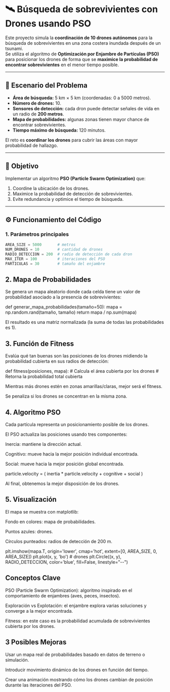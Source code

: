 # 🛰️ Búsqueda de sobrevivientes con Drones usando PSO

Este proyecto simula la **coordinación de 10 drones autónomos** para la búsqueda de sobrevivientes en una zona costera inundada después de un tsunami.  
Se utiliza el algoritmo de **Optimización por Enjambre de Partículas (PSO)** para posicionar los drones de forma que se **maximice la probabilidad de encontrar sobrevivientes** en el menor tiempo posible.

---

## 📌 Escenario del Problema

- **Área de búsqueda:** 5 km × 5 km (coordenadas: 0 a 5000 metros).  
- **Número de drones:** 10.  
- **Sensores de detección:** cada dron puede detectar señales de vida en un radio de **200 metros**.  
- **Mapa de probabilidades:** algunas zonas tienen mayor chance de encontrar sobrevivientes.  
- **Tiempo máximo de búsqueda:** 120 minutos.  

El reto es **coordinar los drones** para cubrir las áreas con mayor probabilidad de hallazgo.

---

## 🎯 Objetivo

Implementar un algoritmo **PSO (Particle Swarm Optimization)** que:  

1. Coordine la ubicación de los drones.  
2. Maximice la probabilidad de detección de sobrevivientes.  
3. Evite redundancia y optimice el tiempo de búsqueda.  

---

## ⚙️ Funcionamiento del Código

### 1. Parámetros principales
```python
AREA_SIZE = 5000       # metros
NUM_DRONES = 10        # cantidad de drones
RADIO_DETECCION = 200  # radio de detección de cada dron
MAX_ITER = 100         # iteraciones del PSO
PARTICULAS = 30        # tamaño del enjambre
```

## 2. Mapa de Probabilidades

Se genera un mapa aleatorio donde cada celda tiene un valor de probabilidad asociado a la presencia de sobrevivientes:

def generar_mapa_probabilidades(tamaño=50):
    mapa = np.random.rand(tamaño, tamaño)
    return mapa / np.sum(mapa)


El resultado es una matriz normalizada (la suma de todas las probabilidades es 1).

## 3. Función de Fitness

Evalúa qué tan buenas son las posiciones de los drones midiendo la probabilidad cubierta en sus radios de detección:

def fitness(posiciones, mapa):
    # Calcula el área cubierta por los drones
    # Retorna la probabilidad total cubierta


Mientras más drones estén en zonas amarillas/claras, mejor será el fitness.

Se penaliza si los drones se concentran en la misma zona.

## 4. Algoritmo PSO

Cada partícula representa un posicionamiento posible de los drones.

El PSO actualiza las posiciones usando tres componentes:

Inercia: mantiene la dirección actual.

Cognitivo: mueve hacia la mejor posición individual encontrada.

Social: mueve hacia la mejor posición global encontrada.

particle.velocity = (
    inertia * particle.velocity
    + cognitive
    + social
)


Al final, obtenemos la mejor disposición de los drones.

## 5. Visualización

El mapa se muestra con matplotlib:

Fondo en colores: mapa de probabilidades.

Puntos azules: drones.

Círculos punteados: radios de detección de 200 m.

plt.imshow(mapa.T, origin='lower', cmap='hot', extent=[0, AREA_SIZE, 0, AREA_SIZE])
plt.plot(x, y, 'bo')  # drones
plt.Circle((x, y), RADIO_DETECCION, color='blue', fill=False, linestyle="--")



## Conceptos Clave

PSO (Particle Swarm Optimization): algoritmo inspirado en el comportamiento de enjambres (aves, peces, insectos).

Exploración vs Explotación: el enjambre explora varias soluciones y converge a la mejor encontrada.

Fitness: en este caso es la probabilidad acumulada de sobrevivientes cubierta por los drones.

## 3 Posibles Mejoras

Usar un mapa real de probabilidades basado en datos de terreno o simulación.

Introducir movimiento dinámico de los drones en función del tiempo.

Crear una animación mostrando cómo los drones cambian de posición durante las iteraciones del PSO.

